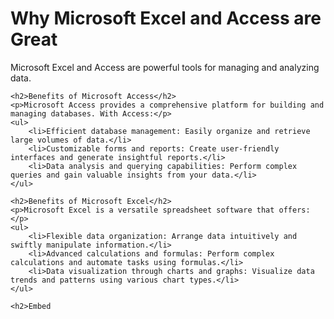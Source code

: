 <!DOCTYPE html>
<html lang="en">
<head>
    <meta charset="UTF-8">
    <title>Benefits of Excel and Access</title>
</head>
<body>
    <h1>Why Microsoft Excel and Access are Great</h1>
    <p>Microsoft Excel and Access are powerful tools for managing and analyzing data.</p>

    <h2>Benefits of Microsoft Access</h2>
    <p>Microsoft Access provides a comprehensive platform for building and managing databases. With Access:</p>
    <ul>
        <li>Efficient database management: Easily organize and retrieve large volumes of data.</li>
        <li>Customizable forms and reports: Create user-friendly interfaces and generate insightful reports.</li>
        <li>Data analysis and querying capabilities: Perform complex queries and gain valuable insights from your data.</li>
    </ul>

    <h2>Benefits of Microsoft Excel</h2>
    <p>Microsoft Excel is a versatile spreadsheet software that offers:</p>
    <ul>
        <li>Flexible data organization: Arrange data intuitively and swiftly manipulate information.</li>
        <li>Advanced calculations and formulas: Perform complex calculations and automate tasks using formulas.</li>
        <li>Data visualization through charts and graphs: Visualize data trends and patterns using various chart types.</li>
    </ul>

    <h2>Embed
